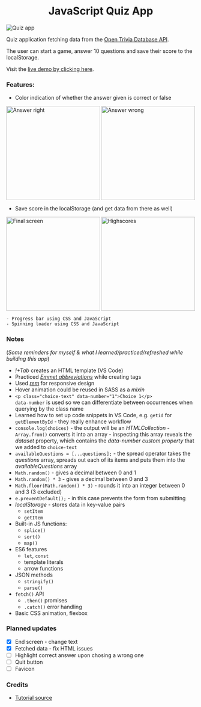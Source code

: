 <h1 align="center"> JavaScript Quiz App </h1>

<image align="center" alt ="Quiz app" src="screenshots/quiz1.PNG">

Quiz application fetching data from the [Open Trivia Database API](https://opentdb.com/). 

The user can start a game, answer 10 questions and save their score to the localStorage.

Visit the [live demo by clicking here](https://lillapulay.github.io/JS-quiz-app/).
    

    

### Features:
- Color indication of whether the answer given is correct or false
    
<image align="left" height="250" alt="Answer right" src="screenshots/quiz3.PNG">   
<image height="250" alt="Answer wrong" src="screenshots/quiz4.PNG">
    
    
- Save score in the localStorage (and get data from there as well)
    
<image align="left" height="250" alt="Final screen" src="screenshots/quiz2.PNG">
<image height="250" alt="Highscores" src="screenshots/quiz5.PNG">
    
    - Progress bar using CSS and JavaScript    
    - Spinning loader using CSS and JavaScript

### Notes
(<em>Some reminders for myself & what I learned/practiced/refreshed while building this app</em>)
- <em>!+Tab</em> creates an HTML template (VS Code)
- Practiced <em>[Emmet abbreviations](https://docs.emmet.io/)</em> while creating tags
- Used <em>[rem](https://css-tricks.com/rem-global-em-local/)</em> for responsive design
- Hover animation could be reused in SASS as a <em>mixin</em>
- `<p class="choice-text" data-number="1">Choice 1</p>` <br>
    `data-number` is used so we can differentiate between occurrences when querying by the class name
- Learned how to set up code snippets in VS Code, e.g. `getid` for `getElementById` - they really enhance workflow
- `console.log(choices)` - the output will be an <em>HTMLCollection</em> - `Array.from()` converts it into an array - inspecting this array reveals the <em>dataset</em> property, which contains the <em>data-number custom property</em> that we added to `choice-text`
- `availableQuestions = [...questions];` - the spread operator takes the <em>questions</em> array, spreads out each of its items and puts them into the <em>availableQuestions</em> array
- `Math.random()` - gives a decimal between 0 and 1
- `Math.random() * 3` - gives a decimal between 0 and 3
- `Math.floor(Math.random() * 3)` - rounds it into an integer between 0 and 3 (3 excluded)
- `e.preventDefault();` - in this case prevents the form from submitting
- <em>localStorage</em> - stores data in key-value pairs
    - `setItem`
    - `getItem`
- Built-in JS functions:
    - `splice()`
    - `sort()`
    - `map()`
- ES6 features
    - `let`, `const`
    - template literals
    - arrow functions
- JSON methods
    - `stringify()`
    - `parse()`
- `fetch()` API
    - `.then()` promises
    - `.catch()` error handling
- Basic CSS animation, flexbox

### Planned updates
- [x] End screen - change text
- [x] Fetched data - fix HTML issues
- [ ] Highlight correct answer upon chosing a wrong one
- [ ] Quit button
- [ ] Favicon

### Credits
- [Tutorial source](https://www.udemy.com/course/build-a-quiz-app-with-html-css-and-javascript/)
